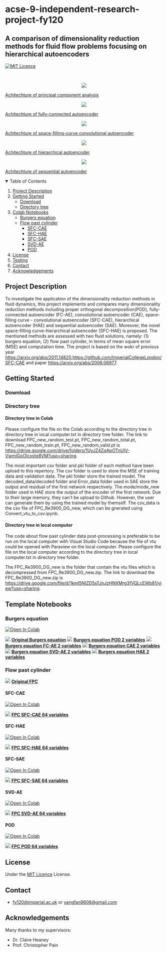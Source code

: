 # acse-9-independent-research-project-fy120

## A comparison of dimensionality reduction methods for fluid flow problems focusing on hierarchical autoencoders

[![MIT Licence](https://badges.frapsoft.com/os/mit/mit.svg?v=103)](https://opensource.org/licenses/mit-license.php)


<br />
<p align="center">
  <a href="https://github.com/acse-fy120/acse-9-independent-research-project-fy120/blob/main/pics/POD architecture.jpg">
    <img src="pics/POD architecture.jpg">
    <figcaption> Achitechture of principal component analysis</figcaption>
  </a>
</p>

<p align="center">
  <a href="https://github.com/acse-fy120/acse-9-independent-research-project-fy120/blob/main/pics/FCAE architecture.jpg">
    <img src="pics/FCAE architecture.jpg">
    <figcaption> Achitechture of fully-connected autoencoder </figcaption>
  </a>
</p>

<p align="center">
  <a href="https://github.com/acse-fy120/acse-9-independent-research-project-fy120/blob/main/pics/SFCCAE architecture.jpg">
    <img src="pics/SFCCAE architecture.jpg">
    <figcaption> Achitechture of space-filling-curve convolutional autoencoder </figcaption>
  </a>
</p>

<p align="center">
  <a href="https://github.com/acse-fy120/acse-9-independent-research-project-fy120/blob/main/pics/HAE.jpg">
    <img src="pics/HAE.jpg">
    <figcaption> Achitechture of hierarchical autoencoder </figcaption>
  </a>
</p>

<p align="center">
  <a href="https://github.com/acse-fy120/acse-9-independent-research-project-fy120/blob/main/pics/SAE.jpg">
    <img src="pics/SAE.jpg">
    <figcaption> Achitechture of sequential autoencoder </figcaption>
  </a>
</p>

<details open="open">
  <summary>Table of Contents</summary>
  <ol>
    <li>
      <a href="#project-description">Project Description</a>
    </li>
    <li>
      <a href="#getting-started">Getting Started</a>
      <ul>
        <li><a href="#download">Download</a></li>
        <li><a href="#directory-tree">Directory tree</a></li>
      </ul>
    </li>
    <li><a href="#Template-Notebooks">Colab Notebooks</a>
      <ul>
        <li><a href="#Burgers-equation">Burgers equation</a></li>
        <li>
            <a href="#Flow-past-cylinder">Flow past cylinder</a>
            <ul>
              <li><a href="#FPC-SFC-CAE">SFC-CAE</a></li>
              <li><a href="#FPC-SFC-HAE">SFC-HAE </a></li>
              <li><a href="#FPC-SFC-CAE">SFC-SAE</a></li>
              <li><a href="#FPC-SVD-AE">SVD-AE</a></li>
              <li><a href="#FPC-SFC-POD">POD</a></li>
            </ul>
        </li>
      </ul>   
    </li>
    <li><a href="#License">License</a></li>
    <li><a href="#Testing">Testing</a></li>
    <li><a href="#Contact">Contact</a></li>
    <li><a href="#Acknowledgements">Acknowledgements</a></li>
  </ol>
</details>


<!-- copy_over_N_files.py在压缩包中需要删除 -->
## Project Description
To investigate the application of the dimensionality reduction methods in fluid dynamics, this project implements and compares many dimensionality reduction methods including proper orthogonal decomposition(POD), fully-connected autoencoder (FC-AE), convolutional autoencoder (CAE), space-filling curve - convolutional autoencoder (SFC-CAE), hierarchical autoencoder (HAE) and sequential autoencoder (SAE). Moreover, the novel space-filling curve-hierarchical autoencoder (SFC-HAE) is proposed. The mentioned methods are assessed with two fluid solutions, namely: (1) burgers equation, (2) flow past cylinder, in terms of mean square error (MSE) and computation time. 
The project is based on the wokr of previous year https://arxiv.org/abs/2011.14820,https://github.com/ImperialCollegeLondon/SFC-CAE and paper https://arxiv.org/abs/2006.06977.

## Getting Started
### Download

### Directory tree

#### Directory tree in Colab
Please configure the file on the Colab according to the directory tree in directory tree in local computer.txt in directory tree folder.
The link to download FPC_new_random_test.pt, FPC_new_random_total.pt, FPC_new_random_train.pt, FPC_new_random_valid.pt is https://drive.google.com/drive/folders/1UyJZ4ZqApOTnUIV-VwmIGoOIcxstq8VM?usp=sharing.

The most important csv folder and pkl folder of each method have been upload to this repertory. The csv folder is used to store the MSE of training data and validation data. The pkl folder store the trained model. The decoded_data/decoded folder and Error_data folder used in SAE store the output and residual of the first network respectively. The mode/mode_new folder used in HAE store the output of the encoder of the first network. Due to their large memory, they can't be upload to Github. However, the user can generate them by using the trained model by themself. The csv_data is the csv file of FPC_Re3900_DG_new, which can be gnerated using Convert_vtu_to_csv.ipynb.

#### Directory tree in local computer
The code about flow past cylinder data post-processing is preferable to be run on the local computer with Visual Studio Code because the file of vtu could be opened with Paraview on the local computer.
Please configure the file on the local computer according to the directory tree in local computer.txt in directory tree folder.

The FPC_Re3900_DG_new is the folder that contain the vtu files which is decompressed from FPC_Re3900_DG_new.zip. The link to download the FPC_Re3900_DG_new.zip is https://drive.google.com/file/d/1kmI5NIZD5sTJnJzHNXMrg3fVQLcEWb81/view?usp=sharing.



## Template Notebooks
### Burgers equation
[![Open In Colab](https://colab.research.google.com/assets/colab-badge.svg)](http://colab.research.google.com/github/acse-fy120/acse-9-independent-research-project-fy120/blob/main/burgers_equation_methods/Burgers_equation.ipynb)
<p align="center">
  <p float="left">
     <img src="pics/original_BE.gif">
     <a href="pics/original_BE.gif"><strong>Original Burgers equation</strong></a>
     <img src="pics/POD_BE_2variable.gif">
     <a href="pics/POD_BE_2variable.gif"><strong>Burgers equation POD 2 variables</strong></a>
     <img src="pics/FCAE_BE_2variable.gif">
     <a href="pics/FCAE_BE_2variable.gif"><strong>Burgers equation FC-AE 2 variables</strong></a>
     <img src="pics/CAE_BE_2variable.gif">
     <a href="pics/CAE_BE_2variable.gif"><strong>Burgers equation CAE 2 variables</strong></a>
     <img src="pics/SVDAE_BE_2variable.gif">
     <a href="pics/SVDAE_BE_2variable.gif"><strong>Burgers equation SVD-AE 2 variables</strong></a>
     <img src="pics/HAE_BE_2variable.gif">
     <a href="pics/HAE_BE_2variable.gif"><strong>Burgers equation HAE 2 variables</strong></a>
  </p>
</p>


### Flow past cylinder
<p align="center">
  <p float="left">
     <img src="pics/Fpc-Orginal.gif">
     <a href="pics/Fpc-Orginal.gif"><strong>Original FPC</strong></a>
  </p>
</p>

#### SFC-CAE
[![Open In Colab](https://colab.research.google.com/assets/colab-badge.svg)](http://colab.research.google.com/github/acse-fy120/acse-9-independent-research-project-fy120/blob/main/fpc_methods/SFC_CAE/FPC_SFC_CAE_Sumary.ipynb)
<p align="center">
  <p float="left">
     <img src="pics/FPC_SFC_CAE_64.gif">
     <a href="pics/FPC_SFC_CAE_64.gif"><strong>FPC SFC-CAE 64 variables</strong></a>
  </p>
</p>

#### SFC-HAE
[![Open In Colab](https://colab.research.google.com/assets/colab-badge.svg)](http://colab.research.google.com/github/acse-fy120/acse-9-independent-research-project-fy120/blob/main/fpc_methods/SFC_HAE/FPC_SFC_HAE_Sumary.ipynb)
<p align="center">
  <p float="left">
     <img src="pics/Fpc-Hae_64.gif">
     <a href="pics/Fpc-Hae_64.gif"><strong>FPC SFC-HAE 64 variables</strong></a>
  </p>
</p>

#### SFC-SAE
[![Open In Colab](https://colab.research.google.com/assets/colab-badge.svg)](http://colab.research.google.com/github/acse-fy120/acse-9-independent-research-project-fy120/blob/main/fpc_methods/SFC_SAE/FPC_SFC_SAE_Sumary.ipynb)
<p align="center">
  <p float="left">
     <img src="pics/Fpc-Sae_64.gif">
     <a href="pics/Fpc-Sae_64.gif"><strong>FPC SFC-SAE 64 variables</strong></a>
  </p>
</p>

#### SVD-AE
[![Open In Colab](https://colab.research.google.com/assets/colab-badge.svg)](http://colab.research.google.com/github/acse-fy120/acse-9-independent-research-project-fy120/blob/main/fpc_methods/FPC_SVD_AE_random.ipynb)
<p align="center">
  <p float="left">
     <img src="pics/FPC-SVDAE_64.gif">
     <a href="pics/FPC-SVDAE_64.gif"><strong>FPC SVD-AE 64 variables</strong><a>
  </p>
</p>

#### POD
[![Open In Colab](https://colab.research.google.com/assets/colab-badge.svg)](http://colab.research.google.com/github/acse-fy120/acse-9-independent-research-project-fy120/blob/main/fpc_methods/FPC_POD.ipynb)
<p align="center">
  <p float="left">
     <img src="pics/Fpc-Pod_64.gif">
     <a href="pics/Fpc-Pod_64.gif"><strong>FPC POD 64 variables</strong><a>
  </p>
</p>

## License
Under the  [MIT Licence](https://github.com/acse-fy120/acse-9-independent-research-project-fy120/blob/main/LICENSE) License.


## Contact
* fy120@imperial.ac.uk or yangfan9806@gmail.com

## Acknowledgements
Many thanks to my supervisors:
* Dr. Claire Heaney
* Prof. Christopher Pain 